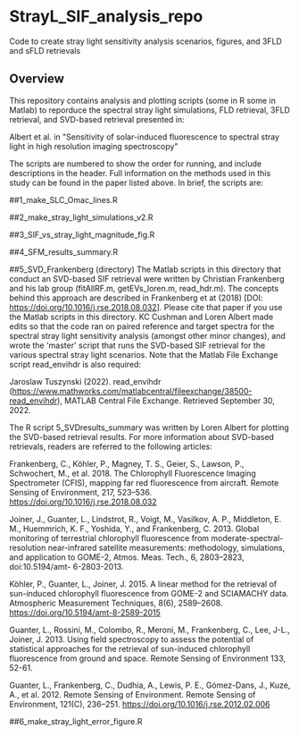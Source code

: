 # StrayL_SIF_analysis_repo
Code to create stray light sensitivity analysis scenarios, figures, and 3FLD and sFLD retrievals
## Overview
This repository contains analysis and plotting scripts (some in R some in Matlab) to reporduce the spectral stray light simulations, FLD retrieval, 3FLD retrieval, and SVD-based retrieval presented in:

Albert et al. in "Sensitivity of solar-induced fluorescence to spectral stray light in high resolution imaging spectroscopy"

The scripts are numbered to show the order for running, and include descriptions in the header. Full information on the methods used in this study can be found in the paper listed above. In brief, the scripts are:

##1_make_SLC_Omac_lines.R

##2_make_stray_light_simulations_v2.R

##3_SIF_vs_stray_light_magnitude_fig.R

##4_SFM_results_summary.R

##5_SVD_Frankenberg (directory)
The Matlab scripts in this directory that conduct an SVD-based SIF retrieval were written by Christian Frankenberg and his lab group (fitAllRF.m, getEVs_loren.m, read_hdr.m). The concepts behind this approach are described in Frankenberg et at (2018) [DOI: https://doi.org/10.1016/j.rse.2018.08.032]. Please cite that paper if you use the Matlab scripts in this directory. KC Cushman and Loren Albert made edits so that the code ran on paired reference and target spectra for the spectral stray light sensitivity analysis (amongst other minor changes), and wrote the 'master' script that runs the SVD-based SIF retrieval for the various spectral stray light scenarios.  Note that the Matlab File Exchange script read_envihdr is also required:

Jaroslaw Tuszynski (2022). read_envihdr (https://www.mathworks.com/matlabcentral/fileexchange/38500-read_envihdr), MATLAB Central File Exchange. Retrieved September 30, 2022.

The R script 5_SVDresults_summary was written by Loren Albert for plotting the SVD-based retrieval results. For more information about SVD-based retrievals, readers are referred to the following articles:

Frankenberg, C., Köhler, P., Magney, T. S., Geier, S., Lawson, P., Schwochert, M., et al. 2018. The Chlorophyll Fluorescence Imaging Spectrometer (CFIS), mapping far red fluorescence from aircraft. Remote Sensing of Environment, 217, 523–536. https://doi.org/10.1016/j.rse.2018.08.032

Joiner, J., Guanter, L., Lindstrot, R., Voigt, M., Vasilkov, A. P., Middleton, E. M., Huemmrich, K. F., Yoshida, Y., and Frankenberg, C. 2013. Global monitoring of terrestrial chlorophyll fluorescence from moderate-spectral-resolution near-infrared satellite measurements: methodology, simulations, and application to GOME-2, Atmos. Meas. Tech., 6, 2803–2823, doi:10.5194/amt- 6-2803-2013.

Köhler, P., Guanter, L., Joiner, J. 2015. A linear method for the retrieval of sun-induced chlorophyll fluorescence from GOME-2 and SCIAMACHY data. Atmospheric Measurement Techniques, 8(6), 2589–2608. https://doi.org/10.5194/amt-8-2589-2015

Guanter, L., Rossini, M., Colombo, R., Meroni, M., Frankenberg, C., Lee, J-L., Joiner, J. 2013. Using field spectroscopy to assess the potential of statistical approaches for the retrieval of sun-induced chlorophyll fluorescence from ground and space. Remote Sensing of Environment 133, 52-61.

Guanter, L., Frankenberg, C., Dudhia, A., Lewis, P. E., Gómez-Dans, J., Kuze, A., et al. 2012. Remote Sensing of Environment. Remote Sensing of Environment, 121(C), 236–251. https://doi.org/10.1016/j.rse.2012.02.006

##6_make_stray_light_error_figure.R

